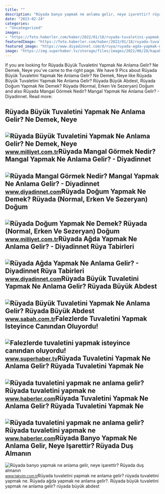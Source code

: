 ```yaml
---
title: ""
description: "Rüyada banyo yapmak ne anlama gelir, neye işarettir? rüyada duş almanın"
date: "2023-02-24"
categories:
- "Uncategorized"
images:
- "https://foto.haberler.com/haber/2022/01/18/ruyada-tuvaletini-yapmak-ne-anlama-gelir-ruyada-14673108_4055_m.jpg"
featuredImage: "https://foto.haberler.com/haber/2022/01/18/ruyada-tuvaletini-yapmak-ne-anlama-gelir-ruyada-14673108_822_amp.jpg"
featured_image: "https://www.diyadinnet.com/d/ruya/ruyada-agda-yapmak-ne-anlama-gelir-2994.jpg"
image: "https://img.superhaber.tv/storage/files/images/2022/06/28/kapakk-rvcy-cover-VyKz_cover.jpg"
---
```


If you are looking for Rüyada Büyük Tuvaletini Yapmak Ne Anlama Gelir? Ne Demek, Neye you've came to the right page. We have 9 Pics about Rüyada Büyük Tuvaletini Yapmak Ne Anlama Gelir? Ne Demek, Neye like Rüyada Büyük Tuvaletini Yapmak Ne Anlama Gelir? Rüyada Büyük Abdest, Rüyada Doğum Yapmak Ne Demek? Rüyada (Normal, Erken Ve Sezeryan) Doğum and also Rüyada Mangal Görmek Nedir? Mangal Yapmak Ne Anlama Gelir? - Diyadinnet. Read more:

Rüyada Büyük Tuvaletini Yapmak Ne Anlama Gelir? Ne Demek, Neye
--------------------------------------------------------------

 ![Rüyada Büyük Tuvaletini Yapmak Ne Anlama Gelir? Ne Demek, Neye](https://i2.milimaj.com/i/milliyet/75/0x0/645265f886b2475504ae71aa.jpg) <small>www.milliyet.com.tr</small>Rüyada Mangal Görmek Nedir? Mangal Yapmak Ne Anlama Gelir? - Diyadinnet
-----------------------------------------------------------------------

 ![Rüyada Mangal Görmek Nedir? Mangal Yapmak Ne Anlama Gelir? - Diyadinnet](https://www.diyadinnet.com/d/ruya/ruyada-mangal-gormek-nedir-mangal-yapmak-ne-anlama-gelir-6917.jpg) <small>www.diyadinnet.com</small>Rüyada Doğum Yapmak Ne Demek? Rüyada (Normal, Erken Ve Sezeryan) Doğum
----------------------------------------------------------------------

 ![Rüyada Doğum Yapmak Ne Demek? Rüyada (Normal, Erken Ve Sezeryan) Doğum](https://i2.milimaj.com/i/milliyet/75/0x0/5f05d0495542810d603b9ff6.jpg) <small>www.milliyet.com.tr</small>Rüyada Ağda Yapmak Ne Anlama Gelir? - Diyadinnet Rüya Tabirleri
---------------------------------------------------------------

 ![Rüyada Ağda Yapmak Ne Anlama Gelir? - Diyadinnet Rüya Tabirleri](https://www.diyadinnet.com/d/ruya/ruyada-agda-yapmak-ne-anlama-gelir-2994.jpg) <small>www.diyadinnet.com</small>Rüyada Büyük Tuvaletini Yapmak Ne Anlama Gelir? Rüyada Büyük Abdest
-------------------------------------------------------------------

 ![Rüyada Büyük Tuvaletini Yapmak Ne Anlama Gelir? Rüyada Büyük Abdest](https://iasbh.tmgrup.com.tr/b4cd59/650/344/0/101/724/481?u=https://isbh.tmgrup.com.tr/sbh/2022/04/20/ruyada-buyuk-tuvaletini-yapmak-ne-anlama-gelir-ruyada-buyuk-abdest-yapmak-ve-temizlemek-anlami-1650438870540.jpg) <small>www.sabah.com.tr</small>Falezlerde Tuvaletini Yapmak Isteyince Canından Oluyordu!
---------------------------------------------------------

 ![Falezlerde tuvaletini yapmak isteyince canından oluyordu!](https://img.superhaber.tv/storage/files/images/2022/06/28/kapakk-rvcy-cover-VyKz_cover.jpg) <small>www.superhaber.tv</small>Rüyada Tuvaletini Yapmak Ne Anlama Gelir? Rüyada Tuvaletini Yapmak Ne
---------------------------------------------------------------------

 ![Rüyada tuvaletini yapmak ne anlama gelir? Rüyada tuvaletini yapmak ne](https://foto.haberler.com/haber/2022/01/18/ruyada-tuvaletini-yapmak-ne-anlama-gelir-ruyada-14673108_4055_m.jpg) <small>www.haberler.com</small>Rüyada Tuvaletini Yapmak Ne Anlama Gelir? Rüyada Tuvaletini Yapmak Ne
---------------------------------------------------------------------

 ![Rüyada tuvaletini yapmak ne anlama gelir? Rüyada tuvaletini yapmak ne](https://foto.haberler.com/haber/2022/01/18/ruyada-tuvaletini-yapmak-ne-anlama-gelir-ruyada-14673108_822_amp.jpg) <small>www.haberler.com</small>Rüyada Banyo Yapmak Ne Anlama Gelir, Neye Işarettir? Rüyada Duş Almanın
-----------------------------------------------------------------------

 ![Rüyada banyo yapmak ne anlama gelir, neye işarettir? Rüyada duş almanın](https://iatkv.tmgrup.com.tr/208a89/0/0/0/0/0/0?u=https:%2f%2fitkv.tmgrup.com.tr%2falbum%2f2022%2f01%2f05%2fruyada-banyo-yapmak-ne-anlama-gelir-neye-isarettir-ruyada-dus-almanin-anlami-ve-yorumu-nedir-1641414656523.jpg&mw=1100&l=1) <small>www.takvim.com.tr</small>Rüyada tuvaletini yapmak ne anlama gelir? rüyada tuvaletini yapmak ne. Rüyada ağda yapmak ne anlama gelir?. Rüyada büyük tuvaletini yapmak ne anlama gelir? rüyada büyük abdest
